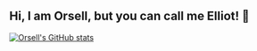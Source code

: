 ## Hi, I am Orsell, but you can call me Elliot! 👋

[![Orsell's GitHub stats](https://github-readme-stats.vercel.app/api?username=orsellgaming)](https://github.com/anuraghazra/github-readme-stats)
